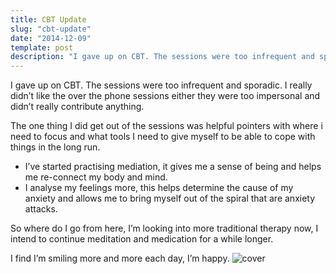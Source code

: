 ```yaml
---
title: CBT Update
slug: "cbt-update"
date: "2014-12-09"
template: post
description: "I gave up on CBT. The sessions were too infrequent and sporadic. I really didn’t like the over the phone sessions either they were too impersonal and didn’t really contribute anything."
---
```

I gave up on CBT. The sessions were too infrequent and sporadic. I really didn’t like the over the phone sessions either they were too impersonal and didn’t really contribute anything.

The one thing I did get out of the sessions was helpful pointers with where i need to focus and what tools I need to give myself to be able to cope with things in the long run.

* I’ve started practising mediation, it gives me a sense of being and helps me re-connect my body and mind.
* I analyse my feelings more, this helps determine the cause of my anxiety and allows me to bring myself out of the spiral that are anxiety attacks.

So where do I go from here, I’m looking into more traditional therapy now, I intend to continue meditation and medication for a while longer.

I find I’m smiling more and more each day, I’m happy.
![cover](http://i.imgur.com/asZWXi4.jpg)
